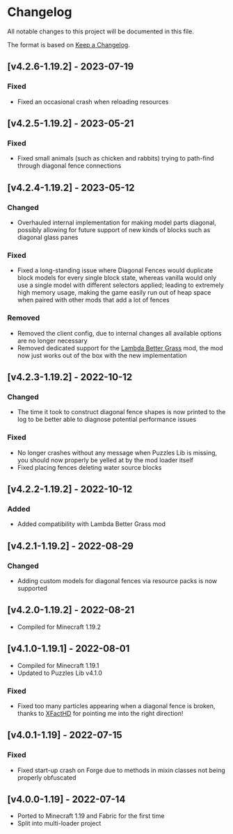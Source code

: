 # Changelog
All notable changes to this project will be documented in this file.

The format is based on [Keep a Changelog].

## [v4.2.6-1.19.2] - 2023-07-19
### Fixed
- Fixed an occasional crash when reloading resources

## [v4.2.5-1.19.2] - 2023-05-21
### Fixed
- Fixed small animals (such as chicken and rabbits) trying to path-find through diagonal fence connections

## [v4.2.4-1.19.2] - 2023-05-12
### Changed
- Overhauled internal implementation for making model parts diagonal, possibly allowing for future support of new kinds of blocks such as diagonal glass panes
### Fixed
- Fixed a long-standing issue where Diagonal Fences would duplicate block models for every single block state, whereas vanilla would only use a single model with different selectors applied; leading to extremely high memory usage, making the game easily run out of heap space when paired with other mods that add a lot of fences
### Removed
- Removed the client config, due to internal changes all available options are no longer necessary
- Removed dedicated support for the [Lambda Better Grass](https://www.curseforge.com/minecraft/mc-mods/lambdabettergrass) mod, the mod now just works out of the box with the new implementation

## [v4.2.3-1.19.2] - 2022-10-12
### Changed
- The time it took to construct diagonal fence shapes is now printed to the log to be better able to diagnose potential performance issues
### Fixed
- No longer crashes without any message when Puzzles Lib is missing, you should now properly be yelled at by the mod loader itself
- Fixed placing fences deleting water source blocks

## [v4.2.2-1.19.2] - 2022-10-12
### Added
- Added compatibility with Lambda Better Grass mod

## [v4.2.1-1.19.2] - 2022-08-29
### Changed
- Adding custom models for diagonal fences via resource packs is now supported

## [v4.2.0-1.19.2] - 2022-08-21
- Compiled for Minecraft 1.19.2

## [v4.1.0-1.19.1] - 2022-08-01
- Compiled for Minecraft 1.19.1
- Updated to Puzzles Lib v4.1.0
### Fixed
- Fixed too many particles appearing when a diagonal fence is broken, thanks to [XFactHD] for pointing me into the right direction!

## [v4.0.1-1.19] - 2022-07-15
### Fixed
- Fixed start-up crash on Forge due to methods in mixin classes not being properly obfuscated

## [v4.0.0-1.19] - 2022-07-14
- Ported to Minecraft 1.19 and Fabric for the first time
- Split into multi-loader project

[Keep a Changelog]: https://keepachangelog.com/en/1.0.0/
[XFactHD]: https://github.com/XFactHD